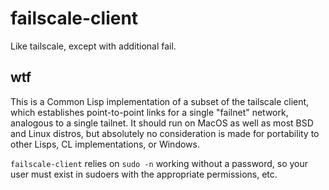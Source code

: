 # failscale-client
Like tailscale, except with additional fail.

## wtf

This is a Common Lisp implementation of a subset of the tailscale client, which establishes point-to-point links for a single "failnet" network, analogous to a single tailnet.  It should run on MacOS as well as most BSD and Linux distros, but absolutely no consideration is made for portability to other Lisps, CL implementations, or Windows.

`failscale-client` relies on `sudo -n` working without a password, so your user must exist in sudoers with the appropriate permissions, etc.
